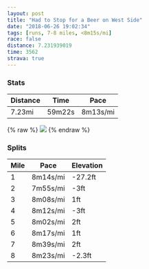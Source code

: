 ```yaml
---
layout: post
title: "Had to Stop for a Beer on West Side"
date: "2018-06-26 19:02:34"
tags: [runs, 7-8 miles, <8m15s/mi]
race: false
distance: 7.231939019
time: 3562
strava: true
---
```


### Stats

| Distance | Time | Pace |
|----------|------|------|
|7.23mi|59m22s|8m13s/mi|

{% raw %}
<img src='https://maps.googleapis.com/maps/api/staticmap?maptype=roadmap&path=enc:cxrwFxfqbMiCoC[sFiDeBzCmLiAoCtHaMvCeMKkEfCDhOoPhz@hIbq@rShG|JM`x@zDrOzCnj@jLn[XxEfH`H|R~^zBpSaDx@gBlJoGu@wAnAyAbO{DjH{AT}FmGmCtDeVyDSoEkDaCoBF_D|EkYeCxAwRqEoBesAeL&key=AIzaSyC1MId7bFpkLXNAaYhBSTb8jLyiSqzbDtM&size=800x800&markers=color:yellow|label:S|40.73362,-73.98525&markers=color:green|label:F|40.73257999999999,-74.01077000000002'>
{% endraw %}

### Splits

| Mile | Pace | Elevation |
|------|------|-----------|
|1|8m14s/mi|-27.2ft|
|2|7m55s/mi|-3ft|
|3|8m08s/mi|1ft|
|4|8m12s/mi|-3ft|
|5|8m02s/mi|2ft|
|6|8m17s/mi|1ft|
|7|8m39s/mi|2ft|
|8|8m23s/mi|-2.3ft|
